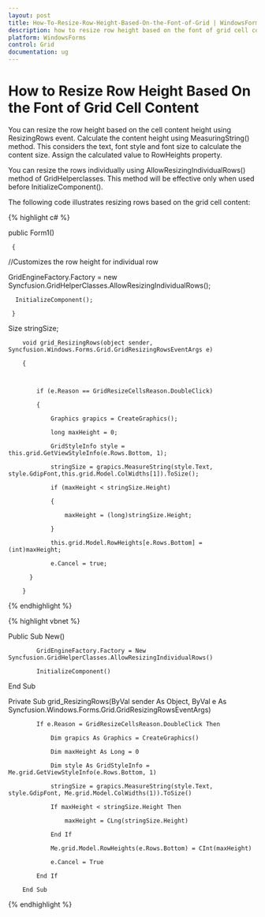 ```yaml
---
layout: post
title: How-To-Resize-Row-Height-Based-On-the-Font-of-Grid | WindowsForms | Syncfusion
description: how to resize row height based on the font of grid cell content
platform: WindowsForms
control: Grid
documentation: ug
---
```


# How to Resize Row Height Based On the Font of Grid Cell Content

You can resize the row height based on the cell content height using ResizingRows event. Calculate the content height using MeasuringString() method. This considers the text, font style and font size to calculate the content size. Assign the calculated value to RowHeights property.

You can resize the rows individually using AllowResizingIndividualRows() method of GridHelperclasses. This method will be effective only when used before InitializeComponent().

The following code illustrates resizing rows based on the grid cell content: 

{% highlight c# %}

public Form1()

     {

//Customizes the row height for individual row 

 GridEngineFactory.Factory = new Syncfusion.GridHelperClasses.AllowResizingIndividualRows();

      InitializeComponent();     

     }

Size stringSize;

        void grid_ResizingRows(object sender, Syncfusion.Windows.Forms.Grid.GridResizingRowsEventArgs e)

        {



            if (e.Reason == GridResizeCellsReason.DoubleClick)

            {

                Graphics grapics = CreateGraphics();

                long maxHeight = 0;

                GridStyleInfo style = this.grid.GetViewStyleInfo(e.Rows.Bottom, 1);

                stringSize = grapics.MeasureString(style.Text, style.GdipFont,this.grid.Model.ColWidths[1]).ToSize();  

                if (maxHeight < stringSize.Height)

                {

                    maxHeight = (long)stringSize.Height;

                }

                this.grid.Model.RowHeights[e.Rows.Bottom] = (int)maxHeight;

                e.Cancel = true;           

          }            

        }


{% endhighlight %}

{% highlight vbnet %}

Public Sub New()

            GridEngineFactory.Factory = New Syncfusion.GridHelperClasses.AllowResizingIndividualRows()

            InitializeComponent()           

End Sub





Private Sub grid_ResizingRows(ByVal sender As Object, ByVal e As Syncfusion.Windows.Forms.Grid.GridResizingRowsEventArgs)

            If e.Reason = GridResizeCellsReason.DoubleClick Then

                Dim grapics As Graphics = CreateGraphics()

                Dim maxHeight As Long = 0

                Dim style As GridStyleInfo = Me.grid.GetViewStyleInfo(e.Rows.Bottom, 1)

                stringSize = grapics.MeasureString(style.Text, style.GdipFont, Me.grid.Model.ColWidths(1)).ToSize()

                If maxHeight < stringSize.Height Then

                    maxHeight = CLng(stringSize.Height)

                End If

                Me.grid.Model.RowHeights(e.Rows.Bottom) = CInt(maxHeight)

                e.Cancel = True

            End If

        End Sub




{% endhighlight %}

